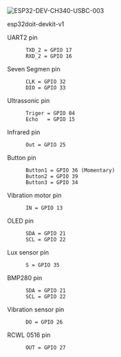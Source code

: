 ![ESP32-DEV-CH340-USBC-003](https://github.com/snowkysnowky/Board_ESP32/assets/94032880/5f7c98dd-144c-414b-bd3b-d27d79aa871b)



esp32doit-devkit-v1


UART2 pin
          
          TXD_2 = GPIO 17 
          RXD_2 = GPIO 16 

Seven Segmen pin 
          
          CLK = GPIO 32      
          DIO = GPIO 33
          
Ultrassonic pin

          Triger = GPIO 04
          Echo   = GPIO 15

Infrared pin

          Out = GPIO 25

Button pin

          Button1 = GPIO 36 (Momentary)
          Button2 = GPIO 39
          Button3 = GPIO 34

Vibration motor pin

          IN = GPIO 13

OLED pin

          SDA = GPIO 21
          SCL = GPIO 22

Lux sensor pin

          S = GPIO 35

BMP280 pin

          SDA = GPIO 21
          SCL = GPIO 22

Vibration sensor pin

          DO = GPIO 26

RCWL 0516 pin

          OUT = GPIO 27
